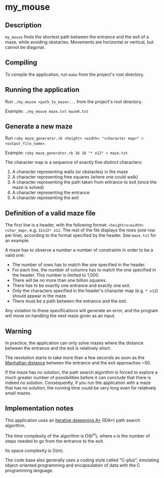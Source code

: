 # my_mouse

## Description

`my_mouse` finds the shortest path between the entrance and the exit of a maze, while avoiding obstacles. Movements are horizontal or vertical, but cannot be diagonal.

## Compiling

To compile the application, run `make` from the project's root directory.

## Running the application

Run `./my_mouse <path_to_maze>...` from the project's root directory.

Example: `./my_mouse maze.txt maze0.txt`

## Generate a new maze

Run `ruby maze_generator.rb <height> <width> "<character map>" > <output_file_name>`.

Example: `ruby maze_generator.rb 16 16 "* o12" > maze.txt`

The character map is a sequence of exactly five *distinct* characters:

1. A character representing walls (or obstacles) in the maze
2. A character representing free squares (where one could walk)
3. A character representing the path taken from entrance to exit (once the maze is solved)
4. A character representing the entrance
5. A character representing the exit

## Definition of a valid maze file

The first line is a header, with the following format: `<height>x<width><char_map>`, e.g. `32x32* o12`.
The rest of the file displays the rows (one row per line), according to the format specified by the header. See `maze.txt` for an example.

A maze has to observe a number a number of constraints in order to be a valid one:
- The number of rows has to match the one specified in the header. 
- For each line, the number of columns has to match the one specified in the header. This number is limited to 1,000.
- There will be no more than one billion squares.
- There has to be exactly one entrance and exactly one exit.
- Only the characters specified in the header's character map (e.g. `* o12`) should appear in the maze.
- There must be a path between the entrance and the exit.

Any violation to these specifications will generate an error, and the program will move on handling the next maze given as an input.

## Warning

In practice, the application can only solve mazes where the distance between the entrance and the exit is relatively short.

The resolution starts to take more than a few seconds as soon as the [Manhattan distance](https://en.wikipedia.org/wiki/Taxicab_geometry) between the entrance and the exit approaches ~50.

If the maze has no solution, the path search algorithm is forced to explore a much greater number of possibilities before it can conclude that there is indeed no solution. Consequently, if you run the application with a maze that has no solution, the running time could be very long even for relatively small mazes.

## Implementation notes

This application uses an [iterative deepening A*](https://en.wikipedia.org/wiki/Iterative_deepening_A*) (IDA*) path search algorithm.

The time complexity of the algorithm is O(b<sup>m</sup>), where `m` is the number of steps needed to go from the entrance to the exit.

Its space complexity is O(m).

The code base also generally uses a coding style called "C-plus", emulating object-oriented programming and encapsulation of data with the C programming language.
